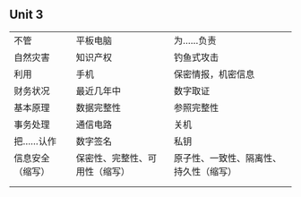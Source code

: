## Unit 3

|                  |                                |                                        |
| ---------------- | ------------------------------ | -------------------------------------- |
| 不管             | 平板电脑                       | 为……负责                               |
| 自然灾害         | 知识产权                       | 钓鱼式攻击                             |
| 利用             | 手机                           | 保密情报，机密信息                     |
| 财务状况         | 最近几年中                     | 数字取证                               |
| 基本原理         | 数据完整性                     | 参照完整性                             |
| 事务处理         | 通信电路                       | 关机                                   |
| 把……认作         | 数字签名                       | 私钥                                   |
| 信息安全（缩写） | 保密性、完整性、可用性（缩写） | 原子性、一致性、隔离性、持久性（缩写） |
|                  |                                |                                        |
|                  |                                |                                        |

